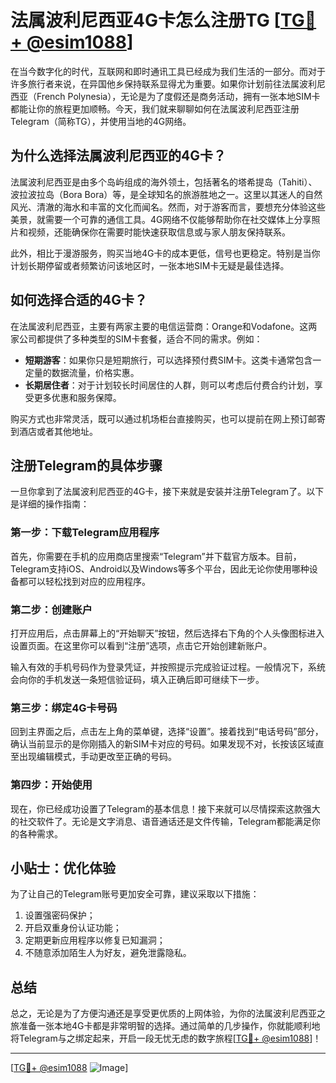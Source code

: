# 法属波利尼西亚4G卡怎么注册TG [[TG💪+ @esim1088](https://t.me/s/esim1088)]

在当今数字化的时代，互联网和即时通讯工具已经成为我们生活的一部分。而对于许多旅行者来说，在异国他乡保持联系显得尤为重要。如果你计划前往法属波利尼西亚（French Polynesia），无论是为了度假还是商务活动，拥有一张本地SIM卡都能让你的旅程更加顺畅。今天，我们就来聊聊如何在法属波利尼西亚注册Telegram（简称TG），并使用当地的4G网络。

## 为什么选择法属波利尼西亚的4G卡？

法属波利尼西亚是由多个岛屿组成的海外领土，包括著名的塔希提岛（Tahiti）、波拉波拉岛（Bora Bora）等，是全球知名的旅游胜地之一。这里以其迷人的自然风光、清澈的海水和丰富的文化而闻名。然而，对于游客而言，要想充分体验这些美景，就需要一个可靠的通信工具。4G网络不仅能够帮助你在社交媒体上分享照片和视频，还能确保你在需要时能快速获取信息或与家人朋友保持联系。

此外，相比于漫游服务，购买当地4G卡的成本更低，信号也更稳定。特别是当你计划长期停留或者频繁访问该地区时，一张本地SIM卡无疑是最佳选择。

## 如何选择合适的4G卡？

在法属波利尼西亚，主要有两家主要的电信运营商：Orange和Vodafone。这两家公司都提供了多种类型的SIM卡套餐，适合不同的需求。例如：

- **短期游客**：如果你只是短期旅行，可以选择预付费SIM卡。这类卡通常包含一定量的数据流量，价格实惠。
- **长期居住者**：对于计划较长时间居住的人群，则可以考虑后付费合约计划，享受更多优惠和服务保障。

购买方式也非常灵活，既可以通过机场柜台直接购买，也可以提前在网上预订邮寄到酒店或者其他地址。

## 注册Telegram的具体步骤

一旦你拿到了法属波利尼西亚的4G卡，接下来就是安装并注册Telegram了。以下是详细的操作指南：

### 第一步：下载Telegram应用程序
首先，你需要在手机的应用商店里搜索“Telegram”并下载官方版本。目前，Telegram支持iOS、Android以及Windows等多个平台，因此无论你使用哪种设备都可以轻松找到对应的应用程序。

### 第二步：创建账户
打开应用后，点击屏幕上的“开始聊天”按钮，然后选择右下角的个人头像图标进入设置页面。在这里你可以看到“注册”选项，点击它开始创建新账户。

输入有效的手机号码作为登录凭证，并按照提示完成验证过程。一般情况下，系统会向你的手机发送一条短信验证码，填入正确后即可继续下一步。

### 第三步：绑定4G卡号码
回到主界面之后，点击左上角的菜单键，选择“设置”。接着找到“电话号码”部分，确认当前显示的是你刚插入的新SIM卡对应的号码。如果发现不对，长按该区域直至出现编辑模式，手动更改至正确的号码。

### 第四步：开始使用
现在，你已经成功设置了Telegram的基本信息！接下来就可以尽情探索这款强大的社交软件了。无论是文字消息、语音通话还是文件传输，Telegram都能满足你的各种需求。

## 小贴士：优化体验

为了让自己的Telegram账号更加安全可靠，建议采取以下措施：
1. 设置强密码保护；
2. 开启双重身份认证功能；
3. 定期更新应用程序以修复已知漏洞；
4. 不随意添加陌生人为好友，避免泄露隐私。

## 总结

总之，无论是为了方便沟通还是享受更优质的上网体验，为你的法属波利尼西亚之旅准备一张本地4G卡都是非常明智的选择。通过简单的几步操作，你就能顺利地将Telegram与之绑定起来，开启一段无忧无虑的数字旅程[[TG💪+ @esim1088](https://t.me/s/esim1088)]！

---

[[TG💪+ @esim1088](https://t.me/s/esim1088) ![Image](https://i.postimg.cc/4NQfJmqS/Snipaste-2025-05-13-00-14-12.png)]
